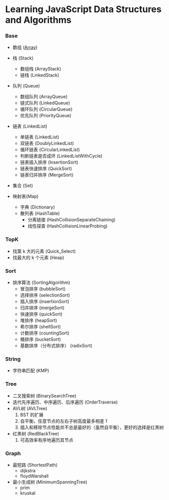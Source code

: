Learning JavaScript Data Structures and Algorithms
====================================

### Base
- 数组 ([Array](http://www.jianshu.com/p/5abc1b6044bd))
- 栈 (Stack)
    - 数组栈 (ArrayStack)
    - 链栈 (LinkedStack)
- 队列 (Queue)
    - 数组队列 (ArrayQueue)
    - 链式队列 (LinkedQueue)
    - 循环队列 (CircularQueue)
    - 优先队列 (PriorityQueue)
- 链表 (LinkedList)
    - 单链表 (LinkedList)
    - 双链表 (DoublyLinkedList)
    - 循环链表 (CircularLinkedList)
    - 判断链表是否成环 (LinkedListWithCycle)
    - 链表插入排序 (InsertionSort)
    - 链表快速排序 (QuickSort)
    - 链表归并排序 (MergeSort)
- 集合 (Set)

- 映射表(Map)
    - 字典 (Dictionary)
    - 散列表 (HashTable)
        - 分离链接 (HashCollisionSeparateChaining)
        - 线性探查 (HashCollisionLinearProbing)

### TopK       
- 找第 k 大的元素 (Quick_Select)
- 找最大的 k 个元素 (Heap)

### Sort
- 排序算法 (SortingAlgorithm)
    - 冒泡排序 (bubbleSort)
    - 选择排序 (selectionSort)
    - 插入排序 (insertionSort)
    - 归并排序 (mergeSort)
    - 快速排序 (quickSort)
    - 堆排序 (heapSort)
    - 希尔排序 (shellSort)
    - 计数排序 (countingSort)
    - 桶排序 (bucketSort)
    - 基数排序（分布式排序） (radixSort)

### String
- 字符串匹配 (KMP)

### Tree
- 二叉搜索树 (BinarySearchTree)
- 迭代先序遍历、中序遍历、后序遍历 (OrderTraverse)
- AVL树 (AVLTree)
    1. BST 的扩展
    1. 自平衡，任意节点的左右子树高度最多相差 1
    2. 插入和移除节点性能并不总是最好的（虽然自平衡），更好的选择是红黑树
- 红黑树 (RedBlackTree)
    1. 可高效率有序地遍历其节点

### Graph
- 最短路 (ShortestPath)
    - dijkstra
    - floydWarshall
- 最小生成树 (MinimumSpanningTree)
    - prim
    - kruskal
